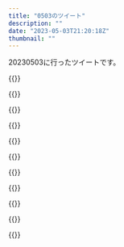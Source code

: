 ```yaml
---
title: "0503のツイート"
description: ""
date: "2023-05-03T21:20:18Z"
thumbnail: ""
---
```

20230503に行ったツイートです。
<!--more-->
{{<tweetlike text="この感じはマリオ、何時のを見ても満員になる勢いだな" screenname="jme/k.h (@JME_KH)" url="https://twitter.com/JME_KH/status/1653625611578118144?ref_src=twsrc%5Etfw" date="May 3 2023">}}

{{<tweetlike text="やっぱりゲームを1からやるには熱量が必要だな\nエグゼ、一気に3までクリアしたけど間にゼノブレ3DLCはさんだから4のやる気が起きない。どうせ来週にはゼルダやるしな" screenname="jme/k.h (@JME_KH)" url="https://twitter.com/JME_KH/status/1653648063213481986?ref_src=twsrc%5Etfw" date="May 3 2023">}}

{{<tweetlike text="マリオとコナンが重なると売店が大変なことになるな" screenname="jme/k.h (@JME_KH)" url="https://twitter.com/JME_KH/status/1653663663071584257?ref_src=twsrc%5Etfw" date="May 3 2023">}}

{{<tweetlike text="北斗の拳でなんかこういうので北斗の拳でこういうので血抜いてくる敵がいたような\nグリーンベレー的な" screenname="jme/k.h (@JME_KH)" url="https://twitter.com/JME_KH/status/1653702651941654530?ref_src=twsrc%5Etfw" date="May 3 2023">}}

{{<tweetlike text="マッド軍曹かな" screenname="jme/k.h (@JME_KH)" url="https://twitter.com/JME_KH/status/1653702955038806017?ref_src=twsrc%5Etfw" date="May 3 2023">}}

{{<tweetlike text="ダブルライダーキック" screenname="jme/k.h (@JME_KH)" url="https://twitter.com/JME_KH/status/1653703075369213952?ref_src=twsrc%5Etfw" date="May 3 2023">}}

{{<tweetlike text="シン仮面ライダー2回目\n内容知ってても面白かったからいい映画だな\nKKオーグのところ、グリーンバックで撮り直すから合わせるのが難しくなる光の当たり方とか破片が必要なことをやってほしくなかったって指示か\nそれはそうだな" screenname="jme/k.h (@JME_KH)" url="https://twitter.com/JME_KH/status/1653756306728308739?ref_src=twsrc%5Etfw" date="May 3 2023">}}

{{<tweetlike text="普通には面白いから仮面ライダー映画を見に来る可能性のある層には十分届いてるから最高の興行収入は出てるんだろうけど、そっから跳ねさせる運とか何かには恵まれなかった感じかなあ。" screenname="jme/k.h (@JME_KH)" url="https://twitter.com/JME_KH/status/1653758089991163904?ref_src=twsrc%5Etfw" date="May 3 2023">}}

{{<tweetlike text="マイナスポイントはあれか。血が出るな\nあれぐらいは自分にはあっても気にならないけど人を選ぶ度合い上がってるか" screenname="jme/k.h (@JME_KH)" url="https://twitter.com/JME_KH/status/1653767635589537792?ref_src=twsrc%5Etfw" date="May 3 2023">}}

{{<tweetlike text="そしてそれでも売れる鬼滅はやっぱり訳がわからない人気があるな" screenname="jme/k.h (@JME_KH)" url="https://twitter.com/JME_KH/status/1653767954927058945?ref_src=twsrc%5Etfw" date="May 3 2023">}}

{{<tweetlike text="マリオギャラクシーはそういえばやれるのか" screenname="jme/k.h (@JME_KH)" url="https://twitter.com/JME_KH/status/1653779660172587009?ref_src=twsrc%5Etfw" date="May 3 2023">}}

